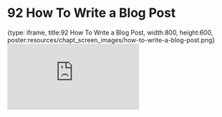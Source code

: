 # 92 How To Write a Blog Post
 
{type: iframe, title:92 How To Write a Blog Post, width:800, height:600, poster:resources/chapt_screen_images/how-to-write-a-blog-post.png}
![](https://datatrail-jhu.github.io/DataTrail/no_toc/how-to-write-a-blog-post.html)
 

 
